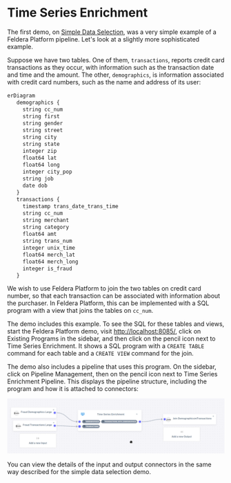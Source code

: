 # Time Series Enrichment

The first demo, on [Simple Data Selection](simple-select), was a very
simple example of a Feldera Platform pipeline.  Let's look at a slightly more
sophisticated example.

Suppose we have two tables.  One of them, `transactions`, reports
credit card transactions as they occur, with information such as the
transaction date and time and the amount.  The other, `demographics`,
is information associated with credit card numbers, such as the name
and address of its user:

```mermaid
erDiagram
   demographics {
     string cc_num
     string first
     string gender
     string street
     string city
     string state
     integer zip
     float64 lat
     float64 long
     integer city_pop
     string job
     date dob
   }
   transactions {
     timestamp trans_date_trans_time
     string cc_num
     string merchant
     string category
     float64 amt
     string trans_num
     integer unix_time
     float64 merch_lat
     float64 merch_long
     integer is_fraud
   }
```

We wish to use Feldera Platform to join the two tables on credit card number, so
that each transaction can be associated with information about the
purchaser.  In Feldera Platform, this can be implemented with a SQL program with a
view that joins the tables on `cc_num`.

The demo includes this example. To see the SQL for these tables and
views, start the Feldera Platform demo, visit <http://localhost:8085/>, click on
Existing Programs in the sidebar, and then click on the pencil icon
next to Time Series Enrichment.  It shows a SQL program with a `CREATE
TABLE` command for each table and a `CREATE VIEW` command for the
join.

The demo also includes a pipeline that uses this program.  On the
sidebar, click on Pipeline Management, then on the pencil icon next to
Time Series Enrichment Pipeline.  This displays the pipeline
structure, including the program and how it is attached to connectors:

![Time Series Enrichment Pipeline](images/time-series-enrich-pipeline.png)

You can view the details of the input and output connectors in the
same way described for the simple data selection demo.
